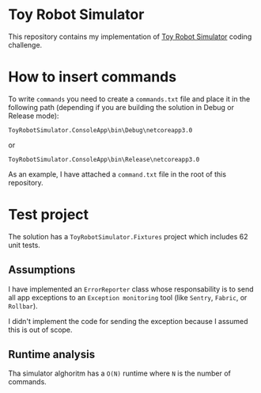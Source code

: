 # Toy Robot Simulator

This repository contains my implementation of [Toy Robot Simulator](https://github.com/nandowalter-lm/toy_robot#toy-robot-simulator) coding challenge.

# How to insert commands

To write `commands` you need to create a `commands.txt` file and place it in the following path (depending if you are building the solution in Debug or Release mode):

```
ToyRobotSimulator.ConsoleApp\bin\Debug\netcoreapp3.0
```

or

```
ToyRobotSimulator.ConsoleApp\bin\Release\netcoreapp3.0
```
As an example, I have attached a `command.txt` file in the root of this repository.

# Test project

The solution has a `ToyRobotSimulator.Fixtures` project which includes 62 unit tests.

## Assumptions

I have implemented an `ErrorReporter` class whose responsability is to send all app exceptions to an `Exception monitoring` tool (like `Sentry`, `Fabric`, or `Rollbar`).

I didn't implement the code for sending the exception because I assumed this is out of scope.

## Runtime analysis

Tha simulator alghoritm has a `O(N)` runtime where `N` is the number of commands.
